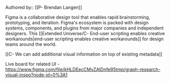 Authored by:: [[P- Brendan Langen]]

Figma is a collaborative design tool that enables rapid brainstorming, prototyping, and iteration. Figma's ecosystem is packed with design systems, components, and plugins from major companies and independent designers. This [[Extended Universe/C- End-user scripting enables creative workarounds|end-user scripting enables creative workarounds]] for design teams around the world. 

[[C- We can add additional visual information on top of existing metadata]]

Live board for related UI - https://www.figma.com/file/kHLDEecCMvZAIDnfe95tmp/graph-research-visual-inspo?node-id=0%3A1